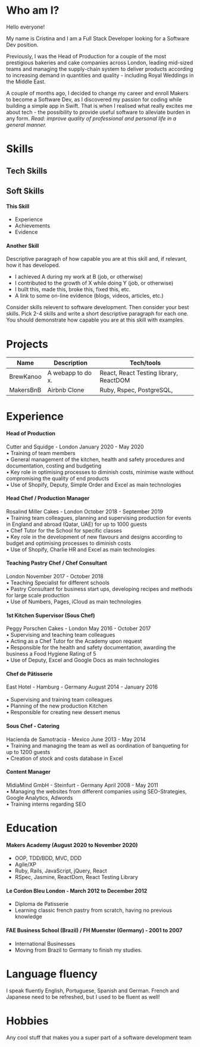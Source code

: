 # Who am I?

Hello everyone! 

My name is Cristina and I am a Full Stack Developer looking for a Software Dev position. 

Previously, I was the Head of Production for a couple of the most prestigious bakeries and cake companies across London, leading mid-sized teams and managing the supply-chain system to deliver products according to increasing demand in quantities and quality - including Royal Weddings in the Middle East.

A couple of months ago, I decided to change my career and enroll Makers to become a Software Dev, as I discovered my passion for coding while building a simple app in Swift. That is when I realised what really excites me about tech - the possibility to provide useful software to alleviate burden in any form. _Read: improve quality of professional and personal life in a general manner._

# Skills


## Tech Skills
## Soft Skills

#### This Skill

- Experience
- Achievements
- Evidence

#### Another Skill

Descriptive paragraph of how capable you are at this skill and, if relevant, how it has developed.

- I achieved A during my work at B (job, or otherwise)
- I contributed to the growth of X while doing Y (job, or otherwise)
- I built this, made this, broke this, fixed this, etc.
- A link to some on-line evidence (blogs, videos, articles, etc.)

Consider skills relevent to software development. Then consider your best skills. Pick 2-4 skills and write a short descriptive paragraph for each one. You should demonstrate how capable you are at this skill with examples.

# Projects

| Name                         | Description       | Tech/tools        |
| ---------------------------- | ----------------- | ----------------- |
| BrewKanoo          | A webapp to do x. | React, React Testing library, ReactDOM |
| MakersBnB                | Airbnb Clone      | Ruby, Rspec, PostgreSQL,               |




# Experience

#### Head of Production
Cutter and Squidge - London
January 2020 - May 2020<br>
• Training of team members<br>
• General management of the kitchen, health and safety procedures and documentation, costing and budgeting<br>
• Key role in optimising processes to diminish costs, minimise waste without compromising the quality of end products<br>
• Use of Shopify, Deputy, Simple Order and Excel as main technologies

#### Head Chef / Production Manager
Rosalind Miller Cakes - London
October 2018 - September 2019<br>
• Training team colleagues, planning and supervising production for events in England and abroad (Qatar, UAE) for up to 1000 guests<br>
• Chef Tutor for the School for specific classes<br>
• Key role in the development of new flavours and designs according to budget and optimising processes to diminish costs<br>
• Use of Shopify, Charlie HR and Excel as main technologies

#### Teaching Pastry Chef / Chef Consultant
London
November 2017 - October 2018<br>
• Teaching Specialist for different schools<br>
• Pastry Consultant for business start ups, developing recipes and methods for large scale production<br>
• Use of Numbers, Pages, iCloud as main technologies<br>

#### 1st Kitchen Supervisor (Sous Chef)
Peggy Porschen Cakes - London
May 2016 - October 2017<br>
• Supervising and teaching team colleagues <br>
• Acting as a Chef Tutor for the Academy upon request<br>
• Responsible for the health and safety documentation, awarding the business a Food Hygiene Rating of 5<br>
• Use of Deputy, Excel and Google Docs as main technologies

#### Chef de Pâtisserie
East Hotel - Hamburg - Germany
August 2014 - January 2016<br>  
• Supervising and training team colleagues<br>
• Planning of the new production Kitchen<br>
• Responsible for creating new dessert menus<br>

#### Sous Chef - Catering
Hacienda de Samotracia - Mexico
June 2013 - May 2014 <br>
• Training and managing the team as well as oordination of banqueting for up to 1200 guests<br>
• Creation of stock and costs database in Excel

#### Content Manager
MidiaMind GmbH - Steinfurt - Germany
April 2008 - May 2011<br> 
• Managing the websites from different companies using SEO-Strategies, Google Analytics, Adwords<br>
• Training interns regarding SEO


# Education

#### Makers Academy (August 2020 to November 2020)

- OOP, TDD/BDD, MVC, DDD
- Agile/XP
- Ruby, Rails, JavaScript, jQuery, React
- RSpec, Jasmine, ReactDom, React Testing Library

#### Le Cordon Bleu London - March 2012 to December 2012

- Diploma de Patisserie
- Learning classic french pastry from scratch, having no previous knowledge

#### FAE Business School (Brazil) / FH Muenster (Germany) - 2001 to 2007

- International Businesses
- Moving from Brazil to Germany to finish my studies. 

# Language fluency

I speak fluently English, Portuguese, Spanish and German. French and Japanese need to be refreshed, but I used to be fluent as well!

# Hobbies

Any cool stuff that makes you a super part of a software development team
